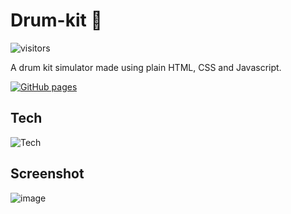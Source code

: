 # Drum-kit 🥁
![visitors](https://visitor-badge.glitch.me/badge?page_id=sahil-sagwekar2652.Drum-kit&left_color=purple&right_color=yellow)

A drum kit simulator made using plain HTML, CSS and Javascript.

[![GitHub pages](https://img.shields.io/badge/github%20pages-121013?style=for-the-badge&logo=github&logoColor=white)](https://sahil-sagwekar2652.github.io/Drum-kit/)

## Tech 
![Tech](https://skillicons.dev/icons?i=html,css,js&theme=light)

## Screenshot
![image](https://user-images.githubusercontent.com/89456541/231171840-2ba92445-3d87-46a1-be2f-cbd4826638d0.png)
